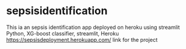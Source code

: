 # sepsisidentification
This ia an sepsis identification app deployed on heroku using streamlit
Python, XG-boost classifier, streamlit, Heroku
https://sepsisdeployment.herokuapp.com/ link for the project
